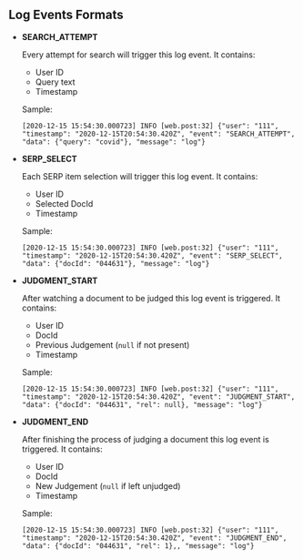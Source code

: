 ## Log Events Formats

* **SEARCH_ATTEMPT**

  Every attempt for search will trigger this log event. It contains:
  * User ID
  * Query text
  * Timestamp 
    
  Sample:
  ```
  [2020-12-15 15:54:30.000723] INFO [web.post:32] {"user": "111", "timestamp": "2020-12-15T20:54:30.420Z", "event": "SEARCH_ATTEMPT", "data": {"query": "covid"}, "message": "log"}
  ```

* **SERP_SELECT**

  Each SERP item selection will trigger this log event. It contains:
  * User ID
  * Selected DocId
  * Timestamp
    
  Sample:
  ```
  [2020-12-15 15:54:30.000723] INFO [web.post:32] {"user": "111", "timestamp": "2020-12-15T20:54:30.420Z", "event": "SERP_SELECT", "data": {"docId": "044631"}, "message": "log"}
  ```
  
* **JUDGMENT_START**

  After watching a document to be judged this log event is triggered. It contains:
  * User ID
  * DocId
  * Previous Judgement (`null` if not present)  
  * Timestamp 
    
  Sample:
  ```
  [2020-12-15 15:54:30.000723] INFO [web.post:32] {"user": "111", "timestamp": "2020-12-15T20:54:30.420Z", "event": "JUDGMENT_START", "data": {"docId": "044631", "rel": null}, "message": "log"}
  ```
  
* **JUDGMENT_END**

  After finishing the process of judging a document this log event is triggered. It contains:
  * User ID
  * DocId
  * New Judgement (`null` if left unjudged)  
  * Timestamp 
    
  Sample:
  ```
  [2020-12-15 15:54:30.000723] INFO [web.post:32] {"user": "111", "timestamp": "2020-12-15T20:54:30.420Z", "event": "JUDGMENT_END", "data": {"docId": "044631", "rel": 1},, "message": "log"}
  ```
